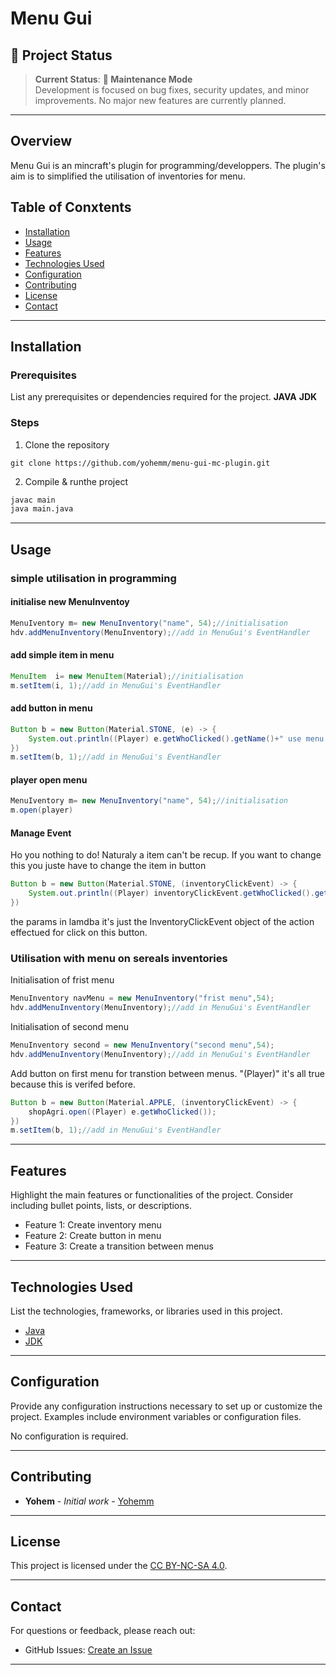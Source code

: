 
# Menu Gui

<!-- ![Project Banner](path/to/banner/image)  -->
## 🌟 Project Status

> **Current Status**: **:large_blue_circle: Maintenance Mode**  
> Development is focused on bug fixes, security updates, and minor improvements. No major new features are currently planned.

---
## Overview

Menu Gui is an mincraft's plugin for programming/developpers. The plugin's aim is to simplified the utilisation of inventories for menu.

## Table of Conxtents
- [Installation](#installation)
- [Usage](#usage)
- [Features](#features)
- [Technologies Used](#technologies-used)
- [Configuration](#configuration)
- [Contributing](#contributing)
- [License](#license)
- [Contact](#contact)

---

## Installation
### Prerequisites
List any prerequisites or dependencies required for the project.
**JAVA**
**JDK**

### Steps


1. Clone the repository
```git
git clone https://github.com/yohemm/menu-gui-mc-plugin.git
```

2. Compile & runthe project
```sh
javac main
java main.java
```

---

## Usage

### simple utilisation in programming

#### initialise new MenuInventoy
```java
MenuIventory m= new MenuInventory("name", 54);//initialisation
hdv.addMenuInventory(MenuInventory);//add in MenuGui's EventHandler  
```
#### add simple item in menu
```java
MenuItem  i= new MenuItem(Material);//initialisation
m.setItem(i, 1);//add in MenuGui's EventHandler  
```
#### add button in menu
```java
Button b = new Button(Material.STONE, (e) -> {
    System.out.println((Player) e.getWhoClicked().getName()+" use menu GUI");
})
m.setItem(b, 1);//add in MenuGui's EventHandler  
```
#### player open menu
```java
MenuIventory m= new MenuInventory("name", 54);//initialisation
m.open(player)
```
#### Manage Event 
Ho you nothing to do!
Naturaly a item can't be recup.
If you want to change this you juste have to change the item in button
```java
Button b = new Button(Material.STONE, (inventoryClickEvent) -> {
    System.out.println((Player) inventoryClickEvent.getWhoClicked().getName()+" use menu GUI");
})
```
the params in lamdba it's just the InventoryClickEvent object of the action effectued for click on this button.

### Utilisation with menu on sereals inventories
Initialisation of frist menu
```java
MenuInventory navMenu = new MenuInventory("frist menu",54);
hdv.addMenuInventory(MenuInventory);//add in MenuGui's EventHandler  
```
Initialisation of second menu
```java
MenuInventory second = new MenuInventory("second menu",54);
hdv.addMenuInventory(MenuInventory);//add in MenuGui's EventHandler  
```
Add button on first menu for transtion between menus.
"(Player)" it's all true because this is verifed before.

```java 
Button b = new Button(Material.APPLE, (inventoryClickEvent) -> {
    shopAgri.open((Player) e.getWhoClicked());
})
m.setItem(b, 1);//add in MenuGui's EventHandler  
```

---

## Features
Highlight the main features or functionalities of the project. Consider including bullet points, lists, or descriptions.
- Feature 1: Create inventory menu
- Feature 2: Create button in menu
- Feature 3: Create a transition between menus

---

## Technologies Used
List the technologies, frameworks, or libraries used in this project.
- [Java](https://www.java.com/fr/)
- [JDK](https://www.oracle.com/fr/java/technologies/downloads/)
---

## Configuration
Provide any configuration instructions necessary to set up or customize the project. Examples include environment variables or configuration files.

No configuration is required.


---

## Contributing
* **Yohem** - *Initial work* - [Yohemm](https://github.com/yohemm)

---

## License
This project is licensed under the [CC BY-NC-SA 4.0](https://creativecommons.org/licenses/by-nc-sa/4.0/).

---

## Contact
For questions or feedback, please reach out:
- GitHub Issues: [Create an Issue](https://github.com/yohemm/menu-gui-mc-plugin/issues)

---

